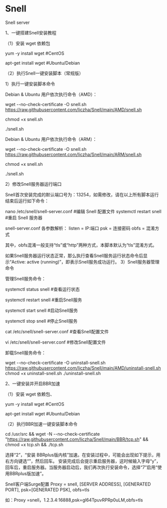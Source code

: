 # Snell
Snell server

1、一键搭建Snell安装教程

（1）安装 wget 依赖包

yum -y install wget #CentOS

apt-get install wget #Ubuntu/Debian

（2）执行Snell一键安装脚本（常规版）

1）执行一键安装脚本命令

Debian & Ubuntu 用户依次执行命令（AMD）：

wget --no-check-certificate -O snell.sh https://raw.githubusercontent.com/liczha/Snell/main/AMD/snell.sh

chmod +x snell.sh

./snell.sh

Debian & Ubuntu 用户依次执行命令（ARM）：

wget --no-check-certificate -O snell.sh https://raw.githubusercontent.com/liczha/Snell/main/ARM/snell.sh

chmod +x snell.sh

./snell.sh

2）修改Snell服务器运行端口

Snell首次安装完成的默认端口号为：13254，如需修改，请在以上所有脚本运行结束后运行如下命令：

nano /etc/snell/snell-server.conf #编辑 Snell 配置文件 
systemctl restart snell #重启 Snell 服务器

snell-server.conf 各参数解析： listen = IP:端口 psk = 连接密码 obfs = 混淆方式

其中，obfs混淆一般支持“tls”或“http”两种方式，本脚本默认为“tls”混淆方式。

如果Snell服务器运行状态正常，那么执行查看Snell服务运行状态命令后显示“Active: active (running)”，即表示Snell服务成功运行。 3）Snell服务器管理命令

管理Snell服务命令：

systemctl status snell #查看运行状态

systemctl restart snell #重启Snell服务

systemctl start snell #启动Snell服务

systemctl stop snell #停止Snell服务

cat /etc/snell/snell-server.conf #查看Snell配置文件

vi /etc/snell/snell-server.conf #修改Snell配置文件


卸载Snell服务命令：

wget --no-check-certificate -O uninstall-snell.sh https://raw.githubusercontent.com/liczha/Snell/main/AMD/uninstall-snell.sh
chmod +x uninstall-snell.sh
./uninstall-snell.sh

2、一键安装并开启BBR加速

（1）安装 wget 依赖包、

yum -y install wget #CentOS

apt-get install wget #Ubuntu/Debian

（2）执行BBR加速一键安装脚本命令

cd /usr/src && wget -N --no-check-certificate "https://raw.githubusercontent.com/liczha/Snell/main/BBR/tcp.sh" && chmod +x tcp.sh && ./tcp.sh

选择“2”，“安装 BBRplus版内核”加速。在安装过程中，可能会出现如下提示，用右方向键选“”，然后回车。 安装完成后会提示重启服务器，这时候输入字母“y”，回车后，重启服务器。当服务器启动后，我们再次执行安装命令，选择“7”启用“使用BBRplus版加速”。

Snell客户端Surge配置 Proxy = snell, [SERVER ADDRESS], [GENERATED PORT], psk=[GENERATED PSK], obfs=tls

如：Proxy =snell，1.2.3.4:16888,psk=gl64TpuvRPRp0uLM,obfs=tls
